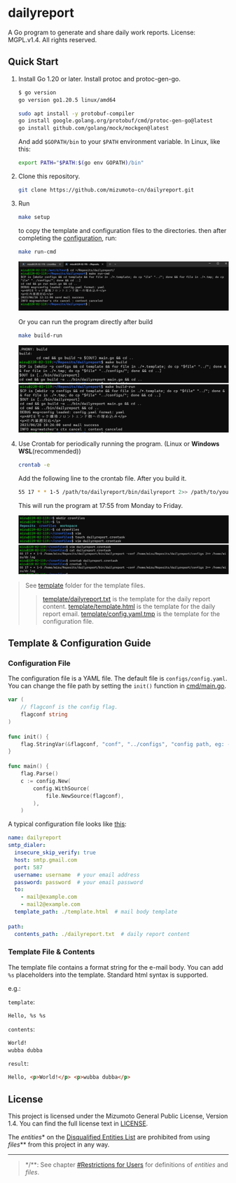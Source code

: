 # dailyreport

A Go program to generate and share daily work reports. License: MGPL.v1.4. All rights reserved.

## Quick Start

1. Install Go 1.20 or later. Install protoc and protoc-gen-go.

    ```bash
    $ go version
    go version go1.20.5 linux/amd64
    ```

    ```bash
    sudo apt install -y protobuf-compiler
    go install google.golang.org/protobuf/cmd/protoc-gen-go@latest
    go install github.com/golang/mock/mockgen@latest
    ```

    And add `$GOPATH/bin` to your `$PATH` environment variable. In Linux, like this:

    ```bash
    export PATH="$PATH:$(go env GOPATH)/bin"
    ```

2. Clone this repository.

    ```bash
    git clone https://github.com/mizumoto-cn/dailyreport.git
    ```

3. Run

    ```bash
    make setup
    ```

    to copy the template and configuration files to the directories.
    then after completing the [configuration](#configuration-file), run:

    ```bash
    make run-cmd
    ```

    ![()](./template/run-cmd.png)

    Or you can run the program directly after build

    ```bash
    make build-run
    ```

    ![()](./template/makebuild.png)
    ![()](./template/makebuildrun.png)

4. Use Crontab for periodically running the program. (Linux or **Windows WSL**(recommended))

    ```bash
    crontab -e
    ```

    Add the following line to the crontab file. After you build it.

    ```bash
    55 17 * * 1-5 /path/to/dailyreport/bin/dailyreport 2>> /path/to/your.log
    ```

    This will run the program at 17:55 from Monday to Friday.

    ![()](./template/crontab.png)
    ![()](./template/crontab2.png)

> See [template](./template) folder for the template files.
> > [template/dailyreport.txt](./template/dailyreport.txt) is the template for the daily report content.
> > [template/template.html](./template/template.html) is the template for the daily report email.
> > [template/config.yaml.tmp](./template/config.yaml.tmp) is the template for the configuration file.

## Template & Configuration Guide

### Configuration File

The configuration file is a YAML file. The default file is `configs/config.yaml`. You can change the file path by setting the `init()` function in [cmd/main.go](./cmd/main.go).

```go
var (
    // flagconf is the config flag.
    flagconf string
)

func init() {
    flag.StringVar(&flagconf, "conf", "../configs", "config path, eg: -conf config.yaml")
}

func main() {
    flag.Parse()
    c := config.New(
        config.WithSource(
            file.NewSource(flagconf),
        ),
    )
```

A typical configuration file looks like [this](./template/config.yaml.tmp):

```yaml
name: dailyreport
smtp_dialer:
  insecure_skip_verify: true
  host: smtp.gmail.com
  port: 587
  username: username  # your email address
  password: password  # your email password
  to: 
    - mail@example.com
    - mail2@example.com
  template_path: ./template.html  # mail body template

path:
  contents_path: ./dailyreport.txt  # daily report content
```

### Template File & Contents

The template file contains a format string for the e-mail body. You can add `%s` placeholders into the template. Standard html syntax is supported.

e.g.:

`template`:

```html
Hello, %s %s
```

`contents`:

```txt
World!
wubba dubba
```

`result`:

```html
Hello, <p>World!</p> <p>wubba dubba</p>
```

## License

This project is licensed under the Mizumoto General Public License, Version 1.4. You can find the full license text in [LICENSE](./LICENSE/Mizumoto.General.Public.License.v1.4.md).

The _entities_\* on the [Disqualified Entities List](./LICENSE/List_of_Disqualified_Entities.md) are prohibited from using _files_\*\* from this project in any way.

---
> \*/\*\*: See chapter [#Restrictions for Users](./LICENSE/Mizumoto.General.Public.License.v1.4.md/#restrictions-for-users) for definitions of _entities_ and _files_.
